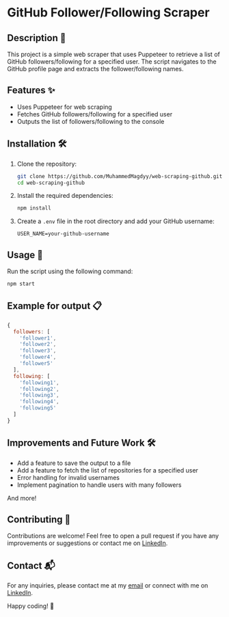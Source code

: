 # GitHub Follower/Following Scraper

## Description 📄
This project is a simple web scraper that uses Puppeteer to retrieve a list of GitHub followers/following for a specified user. The script navigates to the GitHub profile page and extracts the follower/following names.

## Features ✨

- Uses Puppeteer for web scraping
- Fetches GitHub followers/following for a specified user
- Outputs the list of followers/following to the console

## Installation 🛠️

1. Clone the repository:

   ```sh
   git clone https://github.com/MuhammedMagdyy/web-scraping-github.git
   cd web-scraping-github
   ```

2. Install the required dependencies:

   ```sh
   npm install
   ```

3. Create a `.env` file in the root directory and add your GitHub username:
   ```env
   USER_NAME=your-github-username
   ```

## Usage 🚀

Run the script using the following command:

```sh
npm start
```

## Example for output 📋

```javascript
{
  followers: [
    'follower1',
    'follower2',
    'follower3',
    'follower4',
    'follower5'
  ],
  following: [
    'following1',
    'following2',
    'following3',
    'following4',
    'following5'
  ]
}
```

## Improvements and Future Work 🛠️

- Add a feature to save the output to a file
- Add a feature to fetch the list of repositories for a specified user
- Error handling for invalid usernames
- Implement pagination to handle users with many followers

And more!

## Contributing 🤝

Contributions are welcome! Feel free to open a pull request if you have any improvements or suggestions or contact me on [LinkedIn](https://www.linkedin.com/in/muhammedmagdyy/).

## Contact 📬

For any inquiries, please contact me at my [email](mailto:mohamedmagdy121@outlook.com) or connect with me on [LinkedIn](https://www.linkedin.com/in/muhammedmagdyy/).

Happy coding! :rocket: